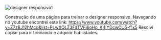 ![designer responsivo1](https://user-images.githubusercontent.com/59096165/85236342-80599200-b3f3-11ea-9175-e1df78b314d3.PNG)

Construção de uma página para treinar o designer responsivo.
Navegando no youtube encontrei este link: https://www.youtube.com/watch?v=Z7z8J12hMco&list=PLwXQLZ3FdTVFi6oHo_K4IYDcwCU5-f1x5
Resolvi copiar para ir treinando e adquirir habilidades.
